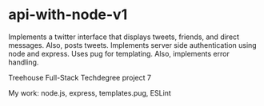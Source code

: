 # api-with-node-v1

Implements a twitter interface that displays tweets, friends, and direct messages. Also, posts tweets. Implements server side authentication using node and express. Uses pug for templating. Also, implements error handling.
 
Treehouse Full-Stack Techdegree project 7

My work: node.js, express, templates.pug, ESLint
